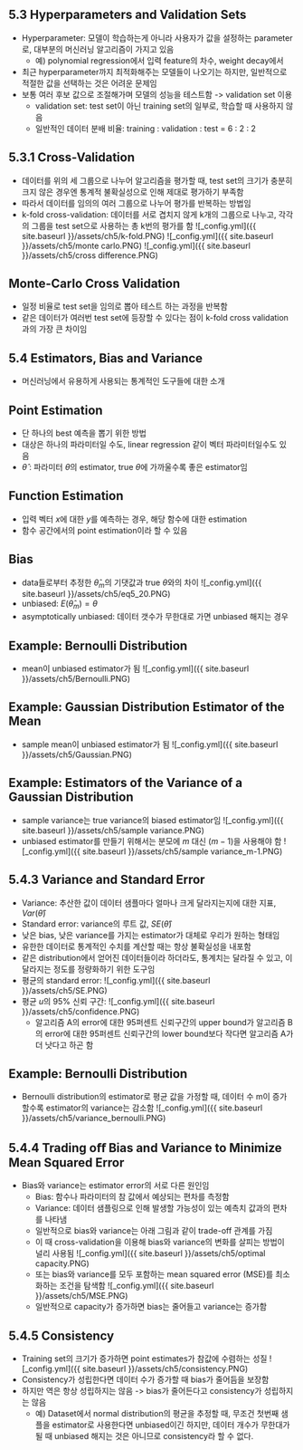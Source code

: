 ## 5.3 Hyperparameters and Validation Sets

- Hyperparameter: 모델이 학습하는게 아니라 사용자가 값을 설정하는 parameter로, 대부분의 머신러닝 알고리즘이 가지고 있음
  - 예) polynomial regression에서 입력 feature의 차수, weight decay에서 <lambda>
- 최근 hyperparameter까지 최적화해주는 모델들이 나오기는 하지만, 일반적으로 적절한 값을 선택하는 것은 어려운 문제임
- 보통 여러 후보 값으로 조절해가며 모델의 성능을 테스트함 -> validation set 이용
  - validation set: test set이 아닌 training set의 일부로, 학습할 때 사용하지 않음
  - 일반적인 데이터 분배 비율: training : validation : test = 6 : 2 : 2

## 5.3.1 Cross-Validation

- 데이터를 위의 세 그룹으로 나누어 알고리즘을 평가할 때, test set의 크기가 충분히 크지 않은 경우엔 통계적 불확실성으로 인해 제대로 평가하기 부족함
- 따라서 데이터를 임의의 여러 그룹으로 나누어 평가를 반복하는 방법임
- k-fold cross-validation: 데이터를 서로 겹치지 않게 k개의 그룹으로 나누고, 각각의 그룹을 test set으로 사용하는 총 k번의 평가를 함
![_config.yml]({{ site.baseurl }}/assets/ch5/k-fold.PNG)
![_config.yml]({{ site.baseurl }}/assets/ch5/monte carlo.PNG)
![_config.yml]({{ site.baseurl }}/assets/ch5/cross difference.PNG)

## Monte-Carlo Cross Validation

- 일정 비율로 test set을 임의로 뽑아 테스트 하는 과정을 반복함
- 같은 데이터가 여러번 test set에 등장할 수 있다는 점이 k-fold cross validation과의 가장 큰 차이임

## 5.4 Estimators, Bias and Variance

- 머신러닝에서 유용하게 사용되는 통계적인 도구들에 대한 소개

## Point Estimation
- 단 하나의 best 예측을 뽑기 위한 방법
- 대상은 하나의 파라미터일 수도, linear regression 같이 벡터 파라미터일수도 있음
- $\hat{\theta}$ : 파라미터 $\theta$의 estimator, true $\theta$에 가까울수록 좋은 estimator임

## Function Estimation
- 입력 벡터 $x$에 대한 $y$를 예측하는 경우, 해당 함수에 대한 estimation
- 함수 공간에서의 point estimation이라 할 수 있음

## Bias
- data들로부터 추정한 $\hat\theta_m$의 기댓값과 true $\theta$와의 차이
![_config.yml]({{ site.baseurl }}/assets/ch5/eq5_20.PNG)
- unbiased: $E(\hat\theta_m) = \theta$
- asymptotically unbiased: 데이터 갯수가 무한대로 가면 unbiased 해지는 경우

## Example: Bernoulli Distribution
- mean이 unbiased estimator가 됨
![_config.yml]({{ site.baseurl }}/assets/ch5/Bernoulli.PNG)

## Example: Gaussian Distribution Estimator of the Mean
- sample mean이 unbiased estimator가 됨
![_config.yml]({{ site.baseurl }}/assets/ch5/Gaussian.PNG)

## Example: Estimators of the Variance of a Gaussian Distribution
- sample variance는 true variance의 biased estimator임
![_config.yml]({{ site.baseurl }}/assets/ch5/sample variance.PNG)
- unbiased estimator를 만들기 위해서는 분모에 $m$ 대신 $(m-1)$을 사용해야 함
![_config.yml]({{ site.baseurl }}/assets/ch5/sample variance_m-1.PNG)

## 5.4.3 Variance and Standard Error
- Variance: 추산한 값이 데이터 샘플마다 얼마나 크게 달라지는지에 대한 지표, $Var(\hat\theta)$
- Standard error: variance의 루트 값, $SE(\hat\theta)$
- 낮은 bias, 낮은 variance를 가지는 estimator가 대체로 우리가 원하는 형태임
- 유한한 데이터로 통계적인 수치를 계산할 때는 항상 불확실성을 내포함
- 같은 distribution에서 얻어진 데이터들이라 하더라도, 통계치는 달라질 수 있고, 이 달라지는 정도를 정량화하기 위한 도구임
- 평균의 standard error:
![_config.yml]({{ site.baseurl }}/assets/ch5/SE.PNG)
- 평균 $u$의 95% 신뢰 구간:
![_config.yml]({{ site.baseurl }}/assets/ch5/confidence.PNG)
  - 알고리즘 A의 error에 대한 95퍼센트 신뢰구간의 upper bound가 알고리즘 B의 error에 대한 95퍼센트 신뢰구간의 lower bound보다 작다면 알고리즘 A가 더 낫다고 하곤 함

## Example: Bernoulli Distribution
- Bernoulli distribution의 estimator로 평균 값을 가정할 때, 데이터 수 m이 증가할수록 estimator의 variance는 감소함
![_config.yml]({{ site.baseurl }}/assets/ch5/variance_bernoulli.PNG)

## 5.4.4 Trading oﬀ Bias and Variance to Minimize Mean Squared Error
- Bias와 variance는 estimator error의 서로 다른 원인임
  - Bias: 함수나 파라미터의 참 값에서 예상되는 편차를 측정함
  - Variance: 데이터 샘플링으로 인해 발생할 가능성이 있는 예측치 값과의 편차를 나타냄
  - 일반적으로 bias와 variance는 아래 그림과 같이 trade-off 관계를 가짐
  - 이 때 cross-validation을 이용해 bias와 variance의 변화를 살피는 방법이 널리 사용됨
![_config.yml]({{ site.baseurl }}/assets/ch5/optimal capacity.PNG)
  - 또는 bias와 variance를 모두 포함하는 mean squared error (MSE)를 최소화하는 조건을 탐색함
![_config.yml]({{ site.baseurl }}/assets/ch5/MSE.PNG)
  - 일반적으로 capacity가 증가하면 bias는 줄어들고 variance는 증가함

## 5.4.5 Consistency
- Training set의 크기가 증가하면 point estimates가 참값에 수렴하는 성질
![_config.yml]({{ site.baseurl }}/assets/ch5/consistency.PNG)
- Consistency가 성립한다면 데이터 수가 증가할 때 bias가 줄어듬을 보장함
- 하지만 역은 항상 성립하지는 않음 -> bias가 줄어든다고 consistency가 성립하지는 않음
  - 예) Dataset에서 normal distribution의 평균을 추정할 때, 무조건 첫번째 샘플을 estimator로 사용한다면 unbiased이긴 하지만, 데이터 개수가 무한대가 될 때 unbiased 해지는 것은 아니므로 consistency라 할 수 없다.
